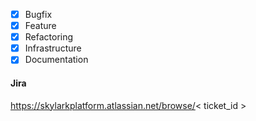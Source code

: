 <!-- Enter a very brief description of change -->
<!-- Add any optional commentary which may help the code reviewer. -->

<!-- Please tick all relevant change types this PR commits -->
<!-- Delete non-relevant lines -->
* [x] Bugfix
* [x] Feature
* [x] Refactoring
* [x] Infrastructure
* [x] Documentation

#### Jira
<!-- Line separated list of relevant Jira ticket links -->
https://skylarkplatform.atlassian.net/browse/< ticket_id >

